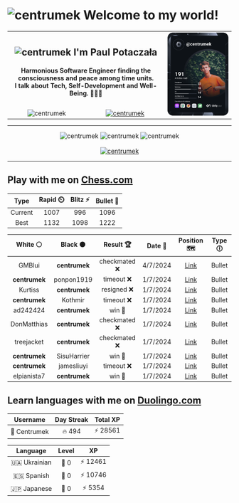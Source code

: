 <h1>
  <img
    src="https://emojis.slackmojis.com/emojis/images/1531849430/4246/blob-sunglasses.gif"
    width="30"
    alt="centrumek"
  />
  Welcome to my world!
</h1>

<table>
  <tbody>
    <tr>
      <td align="center" width="70%" colspan="2">
        <h2>
          <img
            src="https://raw.githubusercontent.com/MartinHeinz/MartinHeinz/master/wave.gif"
            width="30px"
            alt="centrumek"
          />
          I'm Paul Potaczała
        </h2>
        <h4>
          Harmonious Software Engineer finding the consciousness and peace among time units.
          <br/>
          I talk about Tech, Self-Development and Well-Being. 🌿🧘🚀
        </h4>
      </td>
      <td width="30%" rowspan="2">
        <a href="https://app.daily.dev/centrumek">
          <img
            src="./devcard.svg"
            alt="centrumek"
          />
        </a>
      </td>
    </tr>
    <tr align="center">
      <td>
        <img
          src="https://komarev.com/ghpvc/?username=centrumek&label=visitors&color=0e75b6&style=flat"
          alt="centrumek"
        >
      </td>
      <td>
        <a href="https://stackoverflow.com/users/14496012/centrumek">
          <img
            src="https://stackoverflow.com/users/flair/14496012.png?theme=dark"
            alt="centrumek"
          >
        </a>
      </td>
    </tr>
  </tbody>
</table>

---
<div align="center">
  <img 
    src="https://github-readme-stats.vercel.app/api?username=centrumek&show_icons=true&count_private=true&theme=dark&hide_border=true&hide=issues,contribs&bg_color=00000000"
    alt="centrumek"
  />
  <img
    src="https://github-readme-stats.vercel.app/api/top-langs/?username=centrumek&layout=compact&hide_border=true&theme=dark&bg_color=00000000&langs_count=6&exclude_repo=air-statistic-app"
    alt="centrumek"
  />
  <img 
    src="https://github-readme-streak-stats.herokuapp.com?user=centrumek&theme=dark&hide_border=true&background=FFFFFF00"
    alt="centrumek"
  />
  <br/>
  <br/>
  <a href="https://www.buymeacoffee.com/centrumek">
    <img
      src="https://cdn.buymeacoffee.com/buttons/v2/default-orange.png"
      height="50"
      width="210"
      alt="centrumek"
    />
  </a>
</div>

---

## Play with me on [Chess.com](https://www.chess.com/member/centrumek)

<div align="center">
<!--START_SECTION:chessStats-->
<!-- Automatically generated with https://github.com/Balastrong/chess-stats-action -->

| Type | Rapid ⏲️ | Blitz ⚡ | Bullet 🔫 |
|:---:|:---:|:---:|:---:|
| Current | 1007 | 996 | 1096 |
| Best | 1132 | 1098 | 1222 |

| White ⚪ | Black ⚫ | Result 🏆 | Date 📅 | Position 🗺️ | Type 🕕 |
|:---:|:---:|:---:|:---:|:---:|:---:|
| GMBlui | **centrumek** | checkmated ❌ | 4/7/2024 | <a href="http://www.ee.unb.ca/cgi-bin/tervo/fen.pl?select=r4rk1/1b2n1pQ/pB2p2p/1p2P1N1/2p5/2P5/4BPPP/3R2K1 b - -">Link</a> | Bullet |
| **centrumek** | ponpon1919 | timeout ❌ | 1/7/2024 | <a href="http://www.ee.unb.ca/cgi-bin/tervo/fen.pl?select=8/8/1k6/2p5/5pBp/2K4P/8/8 w - -">Link</a> | Bullet |
| Kurtiss | **centrumek** | resigned ❌ | 1/7/2024 | <a href="http://www.ee.unb.ca/cgi-bin/tervo/fen.pl?select=7Q/p1k2K2/1p6/1Pp4p/P1P4P/8/8/8 b - -">Link</a> | Bullet |
| **centrumek** | Kothmir | timeout ❌ | 1/7/2024 | <a href="http://www.ee.unb.ca/cgi-bin/tervo/fen.pl?select=r5k1/1b5p/2q3p1/1K2p3/2Pp2p1/P3r3/7P/2Q2R2 w - -">Link</a> | Bullet |
| ad242424 | **centrumek** | win 🥇 | 1/7/2024 | <a href="http://www.ee.unb.ca/cgi-bin/tervo/fen.pl?select=8/6k1/8/3p4/p2P1BP1/Pb2K3/8/8 w - -">Link</a> | Bullet |
| DonMatthias | **centrumek** | checkmated ❌ | 1/7/2024 | <a href="http://www.ee.unb.ca/cgi-bin/tervo/fen.pl?select=r4r2/7R/p3R3/1p3pNk/5P1p/1P5P/1P4b1/2K5 b - -">Link</a> | Bullet |
| treejacket | **centrumek** | checkmated ❌ | 1/7/2024 | <a href="http://www.ee.unb.ca/cgi-bin/tervo/fen.pl?select=4Q1k1/5ppp/2p5/1b1p4/1B1P4/5P2/1PP4P/R5K1 b - -">Link</a> | Bullet |
| **centrumek** | SisuHarrier | win 🥇 | 1/7/2024 | <a href="http://www.ee.unb.ca/cgi-bin/tervo/fen.pl?select=1r3k2/3p1Pr1/2p1pRB1/2p5/2P5/p6p/P1Q4P/6RK b - -">Link</a> | Bullet |
| **centrumek** | jamesliuyi | timeout ❌ | 1/7/2024 | <a href="http://www.ee.unb.ca/cgi-bin/tervo/fen.pl?select=q2r4/4kp2/2Q5/1P2p1p1/8/1K1P4/2R5/8 w - -">Link</a> | Bullet |
| elpianista7 | **centrumek** | win 🥇 | 1/7/2024 | <a href="http://www.ee.unb.ca/cgi-bin/tervo/fen.pl?select=r1bqkb1r/p2n1ppp/2p1p3/3n4/2pP4/1P2PN2/PB2NPPP/R2QK2R w KQkq -">Link</a> | Bullet |

<!--END_SECTION:chessStats-->
</div>

## Learn languages with me on [Duolingo.com](https://www.duolingo.com/profile/Centrumek)

<div align="center">
<!--START_SECTION:duolingoStats-->
<!-- Automatically generated with https://github.com/centrumek/duolingo-readme-stats-->

| Username | Day Streak | Total XP |
|:---:|:---:|:---:|
| 👤 Centrumek | 🔥 494 | ⚡ 28561 |

| Language | Level | XP |
|:---:|:---:|:---:|
| 🇺🇦 Ukrainian | 👑 0 | ⚡ 12461 |
| 🇪🇸 Spanish | 👑 0 | ⚡ 10746 |
| 🇯🇵 Japanese | 👑 0 | ⚡ 5354 |

<!--END_SECTION:duolingoStats-->
</div>
<!--
**centrumek/centrumek** is a ✨ _special_ ✨ repository because its `README.md` (this file) appears on your GitHub profile.

Here are some ideas to get you started:

- 🔭 I’m currently working on ...
- 🌱 I’m currently learning ...
- 👯 I’m looking to collaborate on ...
- 🤔 I’m looking for help with ...
- 💬 Ask me about ...
- 📫 How to reach me: ...
- 😄 Pronouns: ...
- ⚡ Fun fact: ...
-->
